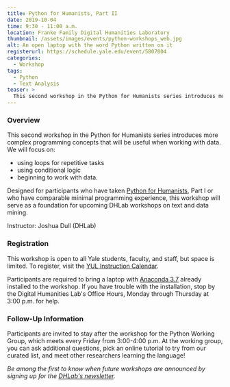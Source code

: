 ```yaml
---
title: Python for Humanists, Part II
date: 2019-10-04
time: 9:30 - 11:00 a.m.
location: Franke Family Digital Humanities Laboratory
thumbnail: /assets/images/events/python-workshops_web.jpg
alt: An open laptop with the word Python written on it
registerurl: https://schedule.yale.edu/event/5807804
categories:
  - Workshop
tags:
  - Python
  - Text Analysis
teaser: >
  This second workshop in the Python for Humanists series introduces more complex programming concepts that will be useful when working with data.
---
```


### Overview

This second workshop in the Python for Humanists series introduces more complex programming concepts that will be useful when working with data. We will focus on: 
- using loops for repetitive tasks
- using conditional logic
- beginning to work with data.

Designed for participants who have taken <a href='{{site.baseurl}}/events/2019-09-06-intro-python.html' target='_blank'>Python for Humanists</a>, Part I or who have comparable minimal programming experience, this workshop will serve as a foundation for upcoming DHLab workshops on text and data mining.

Instructor: Joshua Dull (DHLab)

### Registration
This workshop is open to all Yale students, faculty, and staff, but space is limited. To register, visit the <a href='https://schedule.yale.edu/event/5807804' target='_blank'>YUL Instruction Calendar</a>. 

Participants are required to bring a laptop with <a href='https://www.anaconda.com/distribution/' target='_blank'>Anaconda 3.7</a> already installed to the workshop. If you have trouble with the installation, stop by the Digital Humanities Lab's Office Hours, Monday through Thursday at 3:00 p.m. for help.

### Follow-Up Information
Participants are invited to stay after the workshop for the Python Working Group, which meets every Friday from 3:00-4:00 p.m. At the working group, you can ask additional questions, pick an online tutorial to try from our curated list, and meet other researchers learning the language!

*Be among the first to know when future workshops are announced by signing up for the <a href='https://subscribe.yale.edu/browse?search=digital+humanities' target='_blank'>DHLab's newsletter</a>.*